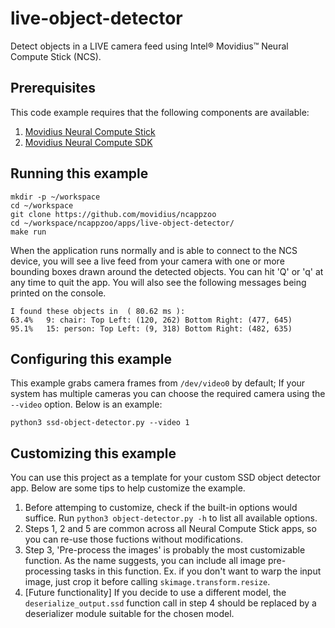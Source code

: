# live-object-detector

Detect objects in a LIVE camera feed using Intel® Movidius™ Neural Compute Stick (NCS).

## Prerequisites

This code example requires that the following components are available:
1. <a href="https://developer.movidius.com/buy" target="_blank">Movidius Neural Compute Stick</a>
2. <a href="https://developer.movidius.com/start" target="_blank">Movidius Neural Compute SDK</a>

## Running this example

~~~
mkdir -p ~/workspace
cd ~/workspace
git clone https://github.com/movidius/ncappzoo
cd ~/workspace/ncappzoo/apps/live-object-detector/
make run
~~~
 
When the application runs normally and is able to connect to the NCS device, you will see a live feed from your camera with one or more bounding boxes drawn around the detected objects. You can hit 'Q' or 'q' at any time to quit the app. You will also see the following messages being printed on the console.

~~~
I found these objects in  ( 80.62 ms ):
63.4%	9: chair: Top Left: (120, 262) Bottom Right: (477, 645)
95.1%	15: person: Top Left: (9, 318) Bottom Right: (482, 635)
~~~

## Configuring this example

This example grabs camera frames from `/dev/video0` by default; If your system has multiple cameras you can choose the required camera using the `--video` option. Below is an example:

~~~
python3 ssd-object-detector.py --video 1
~~~

## Customizing this example

You can use this project as a template for your custom SSD object detector app. Below are some tips to help customize the example.

1. Before attemping to customize, check if the built-in options would suffice. Run `python3 object-detector.py -h` to list all available options.
2. Steps 1, 2 and 5 are common across all Neural Compute Stick apps, so you can re-use those fuctions without modifications.
3. Step 3, 'Pre-process the images' is probably the most customizable function. As the name suggests, you can include all image pre-processing tasks in this function. Ex. if you don't want to warp the input image, just crop it before calling `skimage.transform.resize`.
4. [Future functionality] If you decide to use a different model, the `deserialize_output.ssd` function call in step 4 should be replaced by a deserializer module suitable for the chosen model.
